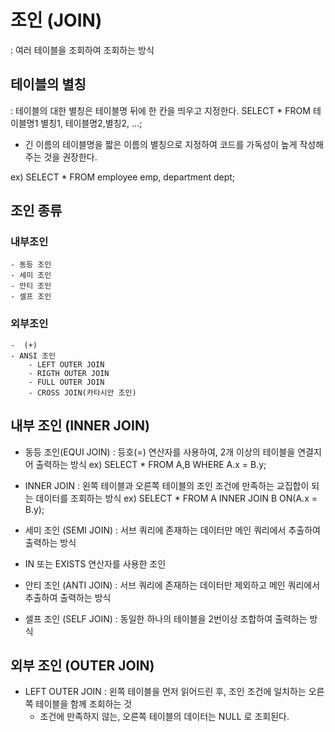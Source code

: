 # 조인 (JOIN)
: 여러 테이블을 조회하여 조회하는 방식

## 테이블의 별칭
: 테이블의 대한 별칭은 테이블명 뒤에 한 칸을 띄우고 지정한다.
SELECT *
FROM 테이블명1 별칭1, 테이블명2,별칭2, ...;
* 긴 이름의 테이블명을 짧은 이름의 별칭으로 지정하여
  코드를 가독성이 높게 작성해주는 것을 권장한다.

ex)
SELECT *
FROM employee emp, department dept;

## 조인 종류
 ### 내부조인
    - 동등 조인
    - 세미 조인
    - 안티 조인
    - 셀프 조인

 ### 외부조인
    -  (+)
    - ANSI 조인
        - LEFT OUTER JOIN
        - RIGTH OUTER JOIN
        - FULL OUTER JOIN
        - CROSS JOIN(카타시안 조인)

## 내부 조인 (INNER JOIN)
- 동등 조인(EQUI JOIN)
: 등호(=) 연산자를 사용하여, 2개 이상의 테이블을 연결지어 출력하는 방식
ex)
SELECT *
FROM A,B
WHERE A.x = B.y;

- INNER JOIN
: 왼쪽 테이블과 오른쪽 테이블의 조인 조건에 만족하는
  교집합이 되는 데이터를 조회하는 방식
ex)
SELECT *
FROM A INNER JOIN B
        ON(A.x = B.y);

- 세미 조인 (SEMI JOIN)
: 서브 쿼리에 존재하는 데이터만 메인 쿼리에서 추출하여 출력하는 방식
* IN 또는 EXISTS 연산자를 사용한 조인

- 안티 조인 (ANTI JOIN)
: 서브 쿼리에 존재하는 데이터만 제외하고 메인 쿼리에서 추출하여 출력하는 방식

- 셀프 조인 (SELF JOIN)
: 동일한 하나의 테이블을 2번이상 조합하여 출력하는 방식

## 외부 조인 (OUTER JOIN)
 - LEFT OUTER JOIN
    : 왼쪽 테이블을 먼저 읽어드린 후,
      조인 조건에 일치하는 오른쪽 테이블을 함께 조회하는 것
      * 조건에 만족하지 않는, 오른쪽 테이블의 데이터는 NULL 로 조회된다.